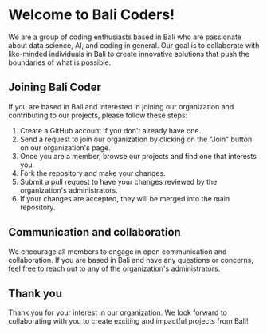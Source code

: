 # Welcome to Bali Coders!

We are a group of coding enthusiasts based in Bali who are passionate about data science, AI, and coding in general. Our goal is to collaborate with like-minded individuals in Bali to create innovative solutions that push the boundaries of what is possible.

## Joining Bali Coder

If you are based in Bali and interested in joining our organization and contributing to our projects, please follow these steps:

1. Create a GitHub account if you don't already have one.
2. Send a request to join our organization by clicking on the "Join" button on our organization's page.
3. Once you are a member, browse our projects and find one that interests you.
4. Fork the repository and make your changes.
5. Submit a pull request to have your changes reviewed by the organization's administrators.
6. If your changes are accepted, they will be merged into the main repository.

## Communication and collaboration

We encourage all members to engage in open communication and collaboration. If you are based in Bali and have any questions or concerns, feel free to reach out to any of the organization's administrators.

## Thank you

Thank you for your interest in our organization. We look forward to collaborating with you to create exciting and impactful projects from Bali!
